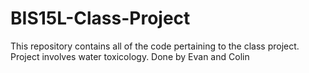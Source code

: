 # BIS15L-Class-Project
This repository contains all of the code pertaining to the class project.
Project involves water toxicology. 
Done by Evan and Colin
